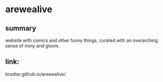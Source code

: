 # arewealive

## summary
website with comics and other funny things, curated with an overarching sense of irony and gloom.

## link:
brudter.github.io/arewealive/
